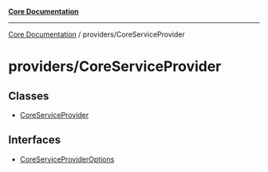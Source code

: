 [**Core Documentation**](../../README.md)

***

[Core Documentation](../../README.md) / providers/CoreServiceProvider

# providers/CoreServiceProvider

## Classes

- [CoreServiceProvider](classes/CoreServiceProvider.md)

## Interfaces

- [CoreServiceProviderOptions](interfaces/CoreServiceProviderOptions.md)
